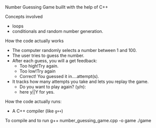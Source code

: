 Number Guessing Game buillt with the help of C++

Concepts involved
- loops
- conditionals and random number generation.




How the code actually works

- The computer randomly selects a number between 1 and 100.
- The user tries to guess the number.
- After each guess, you will a  get feedback:
  - Too high!Try again.
  - Too low!Try again
  - Correct! You guessed it in....attempt(s).
- It tracks how many attempts you take and lets you replay the game.
  - Do you want to play again? (y/n):
  - here y||Y for yes.



How the code actually runs:

- A C++ compiler (like `g++`)

To compile and to run
g++ number_guessing_game.cpp -o game
./game
